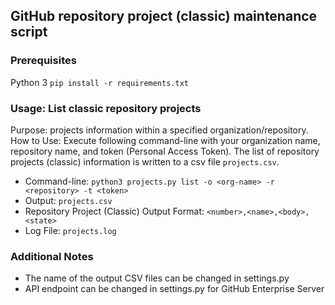 ## GitHub repository project (classic) maintenance script

### Prerequisites
Python 3
`pip install -r requirements.txt`

### Usage: List classic repository projects
Purpose: projects information within a specified organization/repository.<br/>
How to Use: Execute following command-line with your organization name, repository name, and token (Personal Access Token). The list of repository projects (classic) information is written to a csv file `projects.csv`.

- Command-line: 
`python3 projects.py list -o <org-name> -r <repository> -t <token>`
- Output: 
`projects.csv`
- Repository Project (Classic) Output Format: `<number>,<name>,<body>,<state>`
- Log File: 
`projects.log`

### Additional Notes
- The name of the output CSV files can be changed in settings.py
- API endpoint can be changed in settings.py for GitHub Enterprise Server
